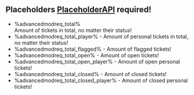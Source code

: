 ## Placeholders [PlaceholderAPI]() required! ##
- %advancedmodreq_total%  
Amount of tickets in total, no matter their status!
- %advancedmodreq_total_player% - Amount of personal tickets in total, no matter their status!
- %advancedmodreq_total_flagged% - Amount of flagged tickets!
- %advancedmodreq_total_open% - Amount of open tickets!
- %advancedmodreq_total_open_player% - Amount of open personal tickets!
- %advancedmodreq_total_closed% - Amount of closed tickets!
- %advancedmodreq_total_closed_player% - Amount of closed personal tickets!
